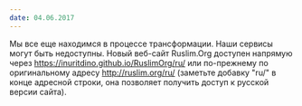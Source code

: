 ```yaml
---
date: 04.06.2017
---
```


Мы все еще находимся в процессе трансформации. Наши сервисы могут быть
недоступны. Новый веб-сайт Ruslim.Org доступен напрямую через
<https://inuritdino.github.io/RuslimOrg/ru/> или по-прежнему по
оригинальному адресу <http://ruslim.org/ru/> (заметьте добавку "ru/" в
конце адресной строки, она позволяет получить доступ к русской версии
сайта).
